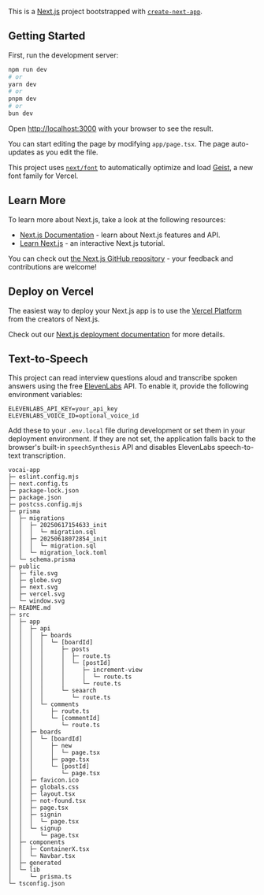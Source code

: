 This is a [Next.js](https://nextjs.org) project bootstrapped with [`create-next-app`](https://nextjs.org/docs/app/api-reference/cli/create-next-app).

## Getting Started

First, run the development server:

```bash
npm run dev
# or
yarn dev
# or
pnpm dev
# or
bun dev
```

Open [http://localhost:3000](http://localhost:3000) with your browser to see the result.

You can start editing the page by modifying `app/page.tsx`. The page auto-updates as you edit the file.

This project uses [`next/font`](https://nextjs.org/docs/app/building-your-application/optimizing/fonts) to automatically optimize and load [Geist](https://vercel.com/font), a new font family for Vercel.

## Learn More

To learn more about Next.js, take a look at the following resources:

- [Next.js Documentation](https://nextjs.org/docs) - learn about Next.js features and API.
- [Learn Next.js](https://nextjs.org/learn) - an interactive Next.js tutorial.

You can check out [the Next.js GitHub repository](https://github.com/vercel/next.js) - your feedback and contributions are welcome!

## Deploy on Vercel

The easiest way to deploy your Next.js app is to use the [Vercel Platform](https://vercel.com/new?utm_medium=default-template&filter=next.js&utm_source=create-next-app&utm_campaign=create-next-app-readme) from the creators of Next.js.

Check out our [Next.js deployment documentation](https://nextjs.org/docs/app/building-your-application/deploying) for more details.


## Text-to-Speech

This project can read interview questions aloud and transcribe spoken answers using the free [ElevenLabs](https://elevenlabs.io) API. To enable it, provide the following environment variables:

```
ELEVENLABS_API_KEY=your_api_key
ELEVENLABS_VOICE_ID=optional_voice_id
```

Add these to your `.env.local` file during development or set them in your deployment environment. If they are not set, the application falls back to the browser's built-in `speechSynthesis` API and disables ElevenLabs speech-to-text transcription.


```
vocai-app
├─ eslint.config.mjs
├─ next.config.ts
├─ package-lock.json
├─ package.json
├─ postcss.config.mjs
├─ prisma
│  ├─ migrations
│  │  ├─ 20250617154633_init
│  │  │  └─ migration.sql
│  │  ├─ 20250618072854_init
│  │  │  └─ migration.sql
│  │  └─ migration_lock.toml
│  └─ schema.prisma
├─ public
│  ├─ file.svg
│  ├─ globe.svg
│  ├─ next.svg
│  ├─ vercel.svg
│  └─ window.svg
├─ README.md
├─ src
│  ├─ app
│  │  ├─ api
│  │  │  ├─ boards
│  │  │  │  └─ [boardId]
│  │  │  │     ├─ posts
│  │  │  │     │  ├─ route.ts
│  │  │  │     │  └─ [postId]
│  │  │  │     │     ├─ increment-view
│  │  │  │     │     │  └─ route.ts
│  │  │  │     │     └─ route.ts
│  │  │  │     └─ seaarch
│  │  │  │        └─ route.ts
│  │  │  └─ comments
│  │  │     ├─ route.ts
│  │  │     └─ [commentId]
│  │  │        └─ route.ts
│  │  ├─ boards
│  │  │  └─ [boardId]
│  │  │     ├─ new
│  │  │     │  └─ page.tsx
│  │  │     ├─ page.tsx
│  │  │     └─ [postId]
│  │  │        └─ page.tsx
│  │  ├─ favicon.ico
│  │  ├─ globals.css
│  │  ├─ layout.tsx
│  │  ├─ not-found.tsx
│  │  ├─ page.tsx
│  │  ├─ signin
│  │  │  └─ page.tsx
│  │  └─ signup
│  │     └─ page.tsx
│  ├─ components
│  │  ├─ ContainerX.tsx
│  │  └─ Navbar.tsx
│  ├─ generated
│  └─ lib
│     └─ prisma.ts
└─ tsconfig.json

```